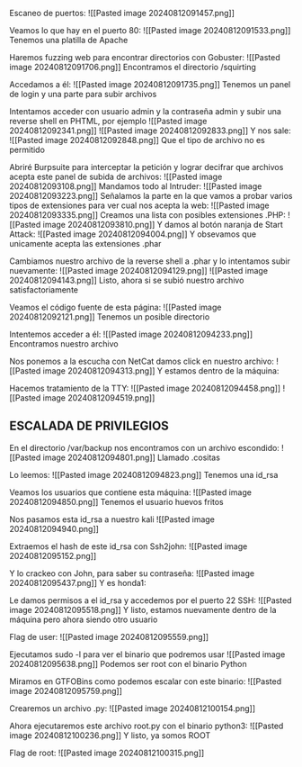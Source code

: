 Escaneo de puertos:
![[Pasted image 20240812091457.png]]

Veamos lo que hay en el puerto 80:
![[Pasted image 20240812091533.png]]
Tenemos una platilla de Apache

Haremos fuzzing web para encontrar directorios con Gobuster:
![[Pasted image 20240812091706.png]]
Encontramos el directorio /squirting

Accedamos a él:
![[Pasted image 20240812091735.png]]
Tenemos un panel de login y una parte para subir archivos

Intentamos acceder con usuario admin y la contraseña admin y subir una reverse shell en PHTML, por ejemplo
![[Pasted image 20240812092341.png]]
![[Pasted image 20240812092833.png]]
Y nos sale:
![[Pasted image 20240812092848.png]]
Que el tipo de archivo no es permitido

Abriré Burpsuite para interceptar la petición y lograr decifrar que archivos acepta este panel de subida de archivos:
![[Pasted image 20240812093108.png]]
Mandamos todo al Intruder:
![[Pasted image 20240812093223.png]]
Señalamos la parte en la que vamos a probar varios tipos de extensiones para ver cual nos acepta la web:
![[Pasted image 20240812093335.png]]
Creamos una lista con posibles extensiones .PHP:
![[Pasted image 20240812093810.png]]
Y damos al botón naranja de Start Attack:
![[Pasted image 20240812094004.png]]
Y obsevamos que unicamente acepta las extensiones .phar

Cambiamos nuestro archivo de la reverse shell a .phar y lo intentamos subir nuevamente:
![[Pasted image 20240812094129.png]]
![[Pasted image 20240812094143.png]]
Listo, ahora si se subió nuestro archivo satisfactoriamente

Veamos el código fuente de esta página:
![[Pasted image 20240812092121.png]]
Tenemos un posible directorio

Intentemos acceder a él:
![[Pasted image 20240812094233.png]]
Encontramos nuestro archivo

Nos ponemos a la escucha con NetCat damos click en nuestro archivo:
![[Pasted image 20240812094313.png]]
Y estamos dentro de la máquina:

Hacemos tratamiento de la TTY:
![[Pasted image 20240812094458.png]]
![[Pasted image 20240812094519.png]]
## ESCALADA DE PRIVILEGIOS

En el directorio /var/backup nos encontramos con un archivo escondido:
![[Pasted image 20240812094801.png]]
Llamado .cositas

Lo leemos:
![[Pasted image 20240812094823.png]]
Tenemos una id_rsa

Veamos los usuarios que contiene esta máquina:
![[Pasted image 20240812094850.png]]
Tenemos el usuario huevos fritos

Nos pasamos esta id_rsa a nuestro kali
![[Pasted image 20240812094940.png]]

Extraemos el hash de este id_rsa con Ssh2john:
![[Pasted image 20240812095152.png]]

Y lo crackeo con John, para saber su contraseña:
![[Pasted image 20240812095437.png]]
Y es honda1:

Le damos permisos a el id_rsa y accedemos por el puerto 22 SSH:
![[Pasted image 20240812095518.png]]
Y listo, estamos nuevamente dentro de la máquina pero ahora siendo otro usuario

Flag de user:
![[Pasted image 20240812095559.png]]

Ejecutamos sudo -l para ver el binario que podremos usar 
![[Pasted image 20240812095638.png]]
Podemos ser root con el binario Python

Miramos en GTFOBins como podemos escalar con este binario:
![[Pasted image 20240812095759.png]]

Crearemos un archivo .py:
![[Pasted image 20240812100154.png]]

Ahora ejecutaremos este archivo root.py con el binario python3:
![[Pasted image 20240812100236.png]]
Y listo, ya somos  ROOT

Flag de root:
![[Pasted image 20240812100315.png]]







